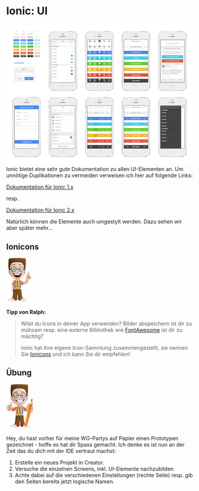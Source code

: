 # Ionic: UI

![](/_allgemein/ionic-ui.jpeg)  
Ionic bietet eine sehr gute Dokumentation zu allen UI-Elementen an. Um unnötige Duplikationen zu vermeiden verweisen ich hier auf folgende Links:

[Dokumentation für Ionic 1.x](http://ionicframework.com/docs/components/ "Ionic 1:  Dokumentation")

resp.

[Dokumentation für Ionic 2.x](http://ionicframework.com/docs/v2/components/ "Ionic 2: Dokumentation")

Natürlich können die Elemente auch umgestylt werden. Dazu sehen wir aber später mehr...

## Ionicons

![](/_allgemein/ralph_tipp.png)

**Tipp von Ralph:**

> Wilst du Icons in deiner App verwenden? Bilder abspeichern ist dir zu mühsam resp. eine externe Bibliothek wie [FontAwesome](http://fontawesome.io/)  ist dir zu mächtig?
>
> Ionic hat ihre eigene Icon-Sammlung zusammengestellt, sie nennen Sie [Ionicons](http://ionicons.com/) und ich kann Sie dir empfehlen!

## Übung

![](/_allgemein/ralph_uebung.png)  


Hey, du hast vorher für meine WG-Partys auf Papier einen Prototypen gezeichnet - hoffe es hat dir Spass gemacht. Ich denke es ist nun an der Zeit das du dich mit der IDE vertraut machst:

1. Erstelle ein neues Projekt in Creator. 
2. Versuche die einzelnen Screens, inkl. UI-Elemente nachzubilden
3. Achte dabei auf die verschiedenen Einstellungen \(rechte Seite\) resp. gib den Seiten bereits jetzt logische Namen. 



